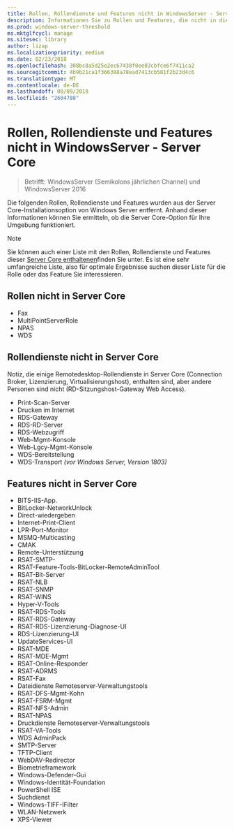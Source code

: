 ```yaml
---
title: Rollen, Rollendienste und Features nicht in WindowsServer - Server Core
description: Informationen Sie zu Rollen und Features, die nicht in die Server Core-Installationsoption für Windows Server enthalten.
ms.prod: windows-server-threshold
ms.mktglfcycl: manage
ms.sitesec: library
author: lizap
ms.localizationpriority: medium
ms.date: 02/23/2018
ms.openlocfilehash: 308bc8a5d25e2ec67438f0ee03cbfce6f7411ca2
ms.sourcegitcommit: 4b9b21ca1f366388a78ead7413cb581f2b23d4c6
ms.translationtype: MT
ms.contentlocale: de-DE
ms.lasthandoff: 08/09/2018
ms.locfileid: "2604788"
---
```

# Rollen, Rollendienste und Features nicht in WindowsServer - Server Core

> Betrifft: WindowsServer (Semikolons jährlichen Channel) und WindowsServer 2016

Die folgenden Rollen, Rollendienste und Features wurden aus der Server Core-Installationsoption von Windows Server entfernt. Anhand dieser Informationen können Sie ermitteln, ob die Server Core-Option für Ihre Umgebung funktioniert.

> [!NOTE]
> Sie können auch einer Liste mit den Rollen, Rollendienste und Features dieser [Server Core enthaltenen](server-core-roles-and-services.md)finden Sie unter. Es ist eine sehr umfangreiche Liste, also für optimale Ergebnisse suchen dieser Liste für die Rolle oder das Feature Sie interessieren.

## Rollen nicht in Server Core

- Fax
- MultiPointServerRole
- NPAS
- WDS

## Rollendienste nicht in Server Core
Notiz, die einige Remotedesktop-Rollendienste in Server Core (Connection Broker, Lizenzierung, Virtualisierungshost), enthalten sind, aber andere Personen sind nicht (RD-Sitzungshost-Gateway Web Access).

- Print-Scan-Server
- Drucken im Internet
- RDS-Gateway
- RDS-RD-Server
- RDS-Webzugriff
- Web-Mgmt-Konsole
- Web-Lgcy-Mgmt-Konsole
- WDS-Bereitstellung
- WDS-Transport *(vor Windows Server, Version 1803)*

## Features nicht in Server Core

- BITS-IIS-App.
- BitLocker-NetworkUnlock
- Direct-wiedergeben
- Internet-Print-Client
- LPR-Port-Monitor
- MSMQ-Multicasting
- CMAK
- Remote-Unterstützung
- RSAT-SMTP-
- RSAT-Feature-Tools-BitLocker-RemoteAdminTool
- RSAT-Bit-Server
- RSAT-NLB
- RSAT-SNMP
- RSAT-WINS
- Hyper-V-Tools
- RSAT-RDS-Tools
- RSAT-RDS-Gateway
- RSAT-RDS-Lizenzierung-Diagnose-UI
- RDS-Lizenzierung-UI
- UpdateServices-UI
- RSAT-MDE
- RSAT-MDE-Mgmt
- RSAT-Online-Responder
- RSAT-ADRMS
- RSAT-Fax
- Dateidienste Remoteserver-Verwaltungstools
- RSAT-DFS-Mgmt-Kohn
- RSAT-FSRM-Mgmt
- RSAT-NFS-Admin
- RSAT-NPAS
- Druckdienste Remoteserver-Verwaltungstools
- RSAT-VA-Tools
- WDS AdminPack
- SMTP-Server
- TFTP-Client
- WebDAV-Redirector
- Biometrieframework
- Windows-Defender-Gui
- Windows-Identität-Foundation
- PowerShell ISE
- Suchdienst
- Windows-TIFF-IFilter
- WLAN-Netzwerk
- XPS-Viewer

